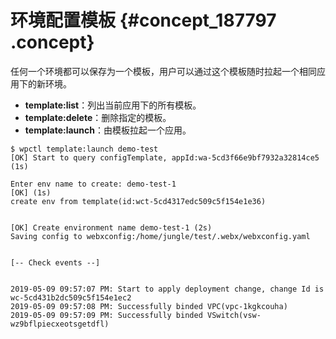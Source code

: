 # 环境配置模板 {#concept_187797 .concept}

任何一个环境都可以保存为一个模板，用户可以通过这个模板随时拉起一个相同应用下的新环境。

-   **template:list**：列出当前应用下的所有模板。
-   **template:delete**：删除指定的模板。
-   **template:launch**：由模板拉起一个应用。

``` {#codeblock_7ka_3xs_dud}
$ wpctl template:launch demo-test
[OK] Start to query configTemplate, appId:wa-5cd3f66e9bf7932a32814ce5 (1s)

Enter env name to create: demo-test-1
[OK] (1s)
create env from template(id:wct-5cd4317edc509c5f154e1e36)


[OK] Create environment name demo-test-1 (2s)
Saving config to webxconfig:/home/jungle/test/.webx/webxconfig.yaml


[-- Check events --]


2019-05-09 09:57:07 PM: Start to apply deployment change, change Id is wc-5cd431b2dc509c5f154e1ec2
2019-05-09 09:57:08 PM: Successfully binded VPC(vpc-1kgkcouha)
2019-05-09 09:57:09 PM: Successfully binded VSwitch(vsw-wz9bflpiecxeotsgetdfl)
```

